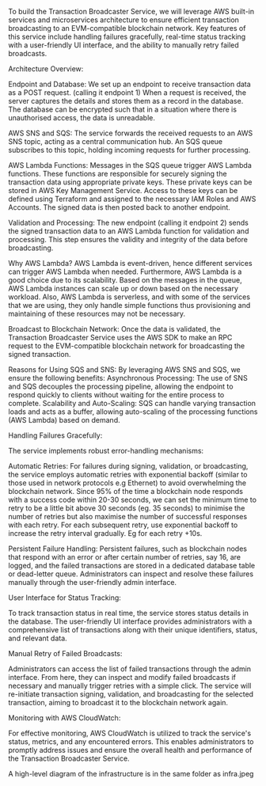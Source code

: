 To build the Transaction Broadcaster Service, we will leverage AWS built-in services and microservices architecture to ensure efficient transaction broadcasting to an EVM-compatible blockchain network. Key features of this service include handling failures gracefully, real-time status tracking with a user-friendly UI interface, and the ability to manually retry failed broadcasts.

Architecture Overview:

Endpoint and Database: We set up an endpoint to receive transaction data as a POST request. (calling it endpoint 1) When a request is received, the server captures the details and stores them as a record in the database. The database can be encrypted such that in a situation where there is unauthorised access, the data is unreadable. 

AWS SNS and SQS: The service forwards the received requests to an AWS SNS topic, acting as a central communication hub. An SQS queue subscribes to this topic, holding incoming requests for further processing.

AWS Lambda Functions: Messages in the SQS queue trigger AWS Lambda functions. These functions are responsible for securely signing the transaction data using appropriate private keys. These private keys can be stored in AWS Key Management Service. Access to these keys can be defined using Terraform and assigned to the necessary IAM Roles and AWS Accounts. The signed data is then posted back to another endpoint.

Validation and Processing: The new endpoint (calling it endpoint 2) sends the signed transaction data to an AWS Lambda function for validation and processing. This step ensures the validity and integrity of the data before broadcasting.

Why AWS Lambda? 
AWS Lambda is event-driven, hence different services can trigger AWS Lambda when needed. Furthermore, AWS Lambda is a good choice due to its scalability. Based on the messages in the queue, AWS Lambda instances can scale up or down based on the necessary workload. Also, AWS Lambda is serverless, and with some of the services that we are using, they only handle simple functions thus provisioning and maintaining of these resources may not be necessary. 

Broadcast to Blockchain Network: Once the data is validated, the Transaction Broadcaster Service uses the AWS SDK to make an RPC request to the EVM-compatible blockchain network for broadcasting the signed transaction.

Reasons for Using SQS and SNS:
By leveraging AWS SNS and SQS, we ensure the following benefits:
Asynchronous Processing: The use of SNS and SQS decouples the processing pipeline, allowing the endpoint to respond quickly to clients without waiting for the entire process to complete.
Scalability and Auto-Scaling: SQS can handle varying transaction loads and acts as a buffer, allowing auto-scaling of the processing functions (AWS Lambda) based on demand.

Handling Failures Gracefully:

The service implements robust error-handling mechanisms:

Automatic Retries: For failures during signing, validation, or broadcasting, the service employs automatic retries with exponential backoff (similar to those used in network protocols e.g Ethernet) to avoid overwhelming the blockchain network. Since 95% of the time a blockchain node responds with a success code within 20-30 seconds, we can set the minimum time to retry to be a little bit above 30 seconds (eg. 35 seconds) to minimise the number of retries but also maximise the number of successful responses with each retry. For each subsequent retry, use exponential backoff to increase the retry interval gradually. Eg for each retry +10s. 

Persistent Failure Handling: Persistent failures, such as blockchain nodes that respond with an error or after certain number of retries, say 16, are logged, and the failed transactions are stored in a dedicated database table or dead-letter queue. Administrators can inspect and resolve these failures manually through the user-friendly admin interface.

User Interface for Status Tracking:

To track transaction status in real time, the service stores status details in the database. The user-friendly UI interface provides administrators with a comprehensive list of transactions along with their unique identifiers, status, and relevant data.

Manual Retry of Failed Broadcasts:

Administrators can access the list of failed transactions through the admin interface. From here, they can inspect and modify failed broadcasts if necessary and manually trigger retries with a simple click. The service will re-initiate transaction signing, validation, and broadcasting for the selected transaction, aiming to broadcast it to the blockchain network again.

Monitoring with AWS CloudWatch:

For effective monitoring, AWS CloudWatch is utilized to track the service's status, metrics, and any encountered errors. This enables administrators to promptly address issues and ensure the overall health and performance of the Transaction Broadcaster Service.

A high-level diagram of the infrastructure is in the same folder as infra.jpeg
